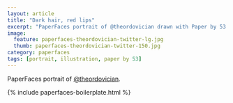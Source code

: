 ```yaml
---
layout: article
title: "Dark hair, red lips"
excerpt: "PaperFaces portrait of @theordovician drawn with Paper by 53 on an iPad."
image: 
  feature: paperfaces-theordovician-twitter-lg.jpg
  thumb: paperfaces-theordovician-twitter-150.jpg
category: paperfaces
tags: [portrait, illustration, paper by 53]
---
```


PaperFaces portrait of [@theordovician](http://twitter.com/theordovician).

{% include paperfaces-boilerplate.html %}